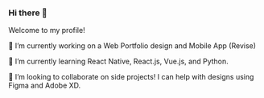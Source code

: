 ### Hi there 👋

Welcome to my profile!

🔭 I’m currently working on a Web Portfolio design and Mobile App (Revise)

🌱 I’m currently learning React Native, React.js, Vue.js, and Python.

👯 I’m looking to collaborate on side projects! I can help with designs using Figma and Adobe XD.

<!--
**tomscdxvi/tomscdxvi** is a ✨ _special_ ✨ repository because its `README.md` (this file) appears on your GitHub profile.
-->

